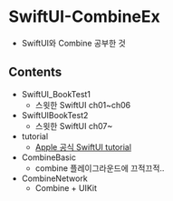 # SwiftUI-CombineEx
- SwiftUI와 Combine 공부한 것

## Contents
- SwiftUI_BookTest1
	- 스윗한 SwiftUI ch01~ch06
- SwiftUIBookTest2
	- 스윗한 SwiftUI ch07~
- tutorial
	- [Apple 공식 SwiftUI tutorial](https://developer.apple.com/tutorials/swiftui/)
- CombineBasic
	- combine 플레이그라운드에 끄적끄적..
- CombineNetwork
	- Combine + UIKit

